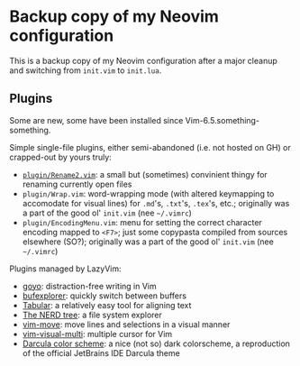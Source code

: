 # Backup copy of my Neovim configuration

This is a backup copy of my Neovim configuration after a major cleanup and switching from `init.vim` to `init.lua`.

## Plugins

Some are new, some have been installed since Vim-6.5.something-something.

Simple single-file plugins, either semi-abandoned (i.e. not hosted on GH) or crapped-out by yours truly:

- [`plugin/Rename2.vim`](https://www.vim.org/scripts/script.php?script_id=2724): a small but (sometimes) convinient thingy for renaming currently open files
- `plugin/Wrap.vim`: word-wrapping mode (with altered keymapping to accomodate for visual lines) for `.md`'s, `.txt`'s, `.tex`'s, etc.; originally was a part of the good ol' `init.vim` (nee `~/.vimrc`)
- `plugin/EncodingMenu.vim`: menu for setting the correct character encoding mapped to `<F7>`; just some copypasta compiled from sources elsewhere (SO?); originally was a part of the good ol' `init.vim` (nee `~/.vimrc`)

Plugins managed by LazyVim:

- [goyo](https://github.com/junegunn/goyo.vim): distraction-free writing in Vim
- [bufexplorer](https://github.com/jlanzarotta/bufexplorer): quickly switch between buffers
- [Tabular](https://github.com/godlygeek/tabular): a relatively easy tool for aligning text
- [The NERD tree](https://github.com/preservim/nerdtree): a file system explorer
- [vim-move](https://github.com/matze/vim-move): move lines and selections in a visual manner
- [vim-visual-multi](https://github.com/mg979/vim-visual-multi): multiple cursor for Vim
- [Darcula color scheme](https://github.com/doums/darcula): a nice (not so) dark colorscheme, a reproduction of the official JetBrains IDE Darcula theme
